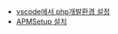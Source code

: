 - [vscode에서 php개발환경 설정](https://ssimplay.tistory.com/557)
- [APMSetup 설치](https://chim2.tistory.com/m/28?category=891745)
